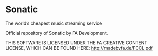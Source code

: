 # Sonatic
The world’s cheapest music streaming service

Official repository of Sonatic by FA Development.

THIS SOFTWARE IS LICENSED UNDER THE FA CREATIVE CONTENT LICENSE, WHICH CAN BE FOUND HERE:
http://madebyfa.de/FCCL.pdf
